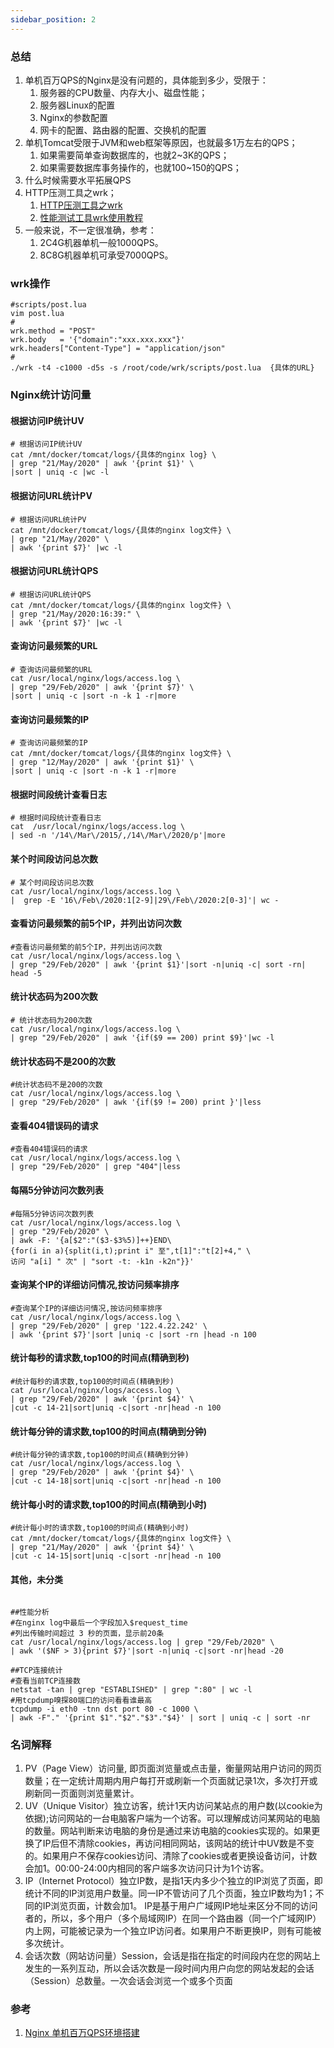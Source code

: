 ```yaml
---
sidebar_position: 2
---
```


### 总结

1. 单机百万QPS的Nginx是没有问题的，具体能到多少，受限于：
   1. 服务器的CPU数量、内存大小、磁盘性能；
   2. 服务器Linux的配置
   3. Nginx的参数配置
   4. 网卡的配置、路由器的配置、交换机的配置
3. 单机Tomcat受限于JVM和web框架等原因，也就最多1万左右的QPS；
   1. 如果需要简单查询数据库的，也就2~3K的QPS；
   2. 如果需要数据库事务操作的，也就100~150的QPS；
4. 什么时候需要水平拓展QPS
5. HTTP压测工具之wrk；
   1. [HTTP压测工具之wrk](https://www.jianshu.com/p/ac185e01cc30)
   2. [性能测试工具wrk使用教程](https://www.cnblogs.com/quanxiaoha/p/10661650.html)
6. 一般来说，不一定很准确，参考：
   1. 2C4G机器单机一般1000QPS。
   2. 8C8G机器单机可承受7000QPS。

### wrk操作

```shell
#scripts/post.lua
vim post.lua
#
wrk.method = "POST"
wrk.body   = '{"domain":"xxx.xxx.xxx"}'
wrk.headers["Content-Type"] = "application/json"
#
./wrk -t4 -c1000 -d5s -s /root/code/wrk/scripts/post.lua  {具体的URL}
```

### Nginx统计访问量

#### 根据访问IP统计UV
```shell
# 根据访问IP统计UV
cat /mnt/docker/tomcat/logs/{具体的nginx log} \
| grep "21/May/2020" | awk '{print $1}' \
|sort | uniq -c |wc -l
```
#### 根据访问URL统计PV
```shell
# 根据访问URL统计PV
cat /mnt/docker/tomcat/logs/{具体的nginx log文件} \
| grep "21/May/2020" \
| awk '{print $7}' |wc -l
```
#### 根据访问URL统计QPS
```shell
# 根据访问URL统计QPS
cat /mnt/docker/tomcat/logs/{具体的nginx log文件} \
| grep "21/May/2020:16:39:" \
| awk '{print $7}' |wc -l
```

#### 查询访问最频繁的URL
```shell
# 查询访问最频繁的URL
cat /usr/local/nginx/logs/access.log \
| grep "29/Feb/2020" | awk '{print $7}' \
|sort | uniq -c |sort -n -k 1 -r|more
```
#### 查询访问最频繁的IP
```shell
# 查询访问最频繁的IP
cat /mnt/docker/tomcat/logs/{具体的nginx log文件} \
| grep "12/May/2020" | awk '{print $1}' \
|sort | uniq -c |sort -n -k 1 -r|more
```
#### 根据时间段统计查看日志
```shell
# 根据时间段统计查看日志
cat  /usr/local/nginx/logs/access.log \
| sed -n '/14\/Mar\/2015/,/14\/Mar\/2020/p'|more
```
#### 某个时间段访问总次数
```shell
# 某个时间段访问总次数
cat /usr/local/nginx/logs/access.log \
|  grep -E '16\/Feb\/2020:1[2-9]|29\/Feb\/2020:2[0-3]'| wc -
```
#### 查看访问最频繁的前5个IP，并列出访问次数
```shell
#查看访问最频繁的前5个IP，并列出访问次数
cat /usr/local/nginx/logs/access.log \
| grep "29/Feb/2020" | awk '{print $1}'|sort -n|uniq -c| sort -rn| head -5
```
#### 统计状态码为200次数
```shell
# 统计状态码为200次数
cat /usr/local/nginx/logs/access.log \
| grep "29/Feb/2020" | awk '{if($9 == 200) print $9}'|wc -l
```
#### 统计状态码不是200的次数
```shell
#统计状态码不是200的次数
cat /usr/local/nginx/logs/access.log \
| grep "29/Feb/2020" | awk '{if($9 != 200) print }'|less
```
#### 查看404错误码的请求
```shell
#查看404错误码的请求
cat /usr/local/nginx/logs/access.log \
| grep "29/Feb/2020" | grep "404"|less
```
#### 每隔5分钟访问次数列表
```shell
#每隔5分钟访问次数列表
cat /usr/local/nginx/logs/access.log \
| grep "29/Feb/2020" \
| awk -F: '{a[$2":"($3-$3%5)]++}END\
{for(i in a){split(i,t);print i" 至",t[1]":"t[2]+4," \
访问 "a[i] " 次" | "sort -t: -k1n -k2n"}}'
```
#### 查询某个IP的详细访问情况,按访问频率排序
```shell
#查询某个IP的详细访问情况,按访问频率排序
cat /usr/local/nginx/logs/access.log \
| grep "29/Feb/2020" | grep '122.4.22.242' \
| awk '{print $7}'|sort |uniq -c |sort -rn |head -n 100
```
#### 统计每秒的请求数,top100的时间点(精确到秒)
```shell
#统计每秒的请求数,top100的时间点(精确到秒)
cat /usr/local/nginx/logs/access.log \
| grep "29/Feb/2020" | awk '{print $4}' \
|cut -c 14-21|sort|uniq -c|sort -nr|head -n 100
```
#### 统计每分钟的请求数,top100的时间点(精确到分钟)
```shell
#统计每分钟的请求数,top100的时间点(精确到分钟)
cat /usr/local/nginx/logs/access.log \
| grep "29/Feb/2020" | awk '{print $4}' \
|cut -c 14-18|sort|uniq -c|sort -nr|head -n 100
```
#### 统计每小时的请求数,top100的时间点(精确到小时)
```shell
#统计每小时的请求数,top100的时间点(精确到小时)
cat /mnt/docker/tomcat/logs/{具体的nginx log文件} \
| grep "21/May/2020" | awk '{print $4}' \
|cut -c 14-15|sort|uniq -c|sort -nr|head -n 100
```

#### 其他，未分类

```shell

##性能分析
#在nginx log中最后一个字段加入$request_time
#列出传输时间超过 3 秒的页面，显示前20条
cat /usr/local/nginx/logs/access.log | grep "29/Feb/2020" \
| awk '($NF > 3){print $7}'|sort -n|uniq -c|sort -nr|head -20

##TCP连接统计
#查看当前TCP连接数
netstat -tan | grep "ESTABLISHED" | grep ":80" | wc -l
#用tcpdump嗅探80端口的访问看看谁最高
tcpdump -i eth0 -tnn dst port 80 -c 1000 \
| awk -F"." '{print $1"."$2"."$3"."$4}' | sort | uniq -c | sort -nr

```

### 名词解释

1. PV（Page View）访问量, 即页面浏览量或点击量，衡量网站用户访问的网页数量；在一定统计周期内用户每打开或刷新一个页面就记录1次，多次打开或刷新同一页面则浏览量累计。
2. UV（Unique Visitor）独立访客，统计1天内访问某站点的用户数(以cookie为依据);访问网站的一台电脑客户端为一个访客。可以理解成访问某网站的电脑的数量。网站判断来访电脑的身份是通过来访电脑的cookies实现的。如果更换了IP后但不清除cookies，再访问相同网站，该网站的统计中UV数是不变的。如果用户不保存cookies访问、清除了cookies或者更换设备访问，计数会加1。00:00-24:00内相同的客户端多次访问只计为1个访客。
3. IP（Internet Protocol）独立IP数，是指1天内多少个独立的IP浏览了页面，即统计不同的IP浏览用户数量。同一IP不管访问了几个页面，独立IP数均为1；不同的IP浏览页面，计数会加1。 IP是基于用户广域网IP地址来区分不同的访问者的，所以，多个用户（多个局域网IP）在同一个路由器（同一个广域网IP）内上网，可能被记录为一个独立IP访问者。如果用户不断更换IP，则有可能被多次统计。
4. 会话次数（网站访问量）Session，会话是指在指定的时间段内在您的网站上发生的一系列互动，所以会话次数是一段时间内用户向您的网站发起的会话（Session）总数量。一次会话会浏览一个或多个页面



### 参考

1. [Nginx 单机百万QPS环境搭建](https://www.cnblogs.com/wunaozai/p/6073731.html)

